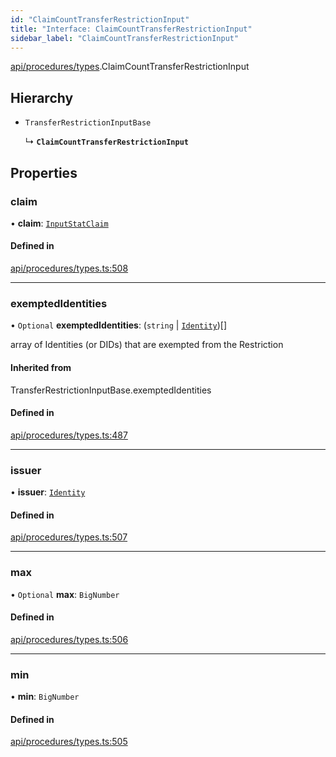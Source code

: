 ```yaml
---
id: "ClaimCountTransferRestrictionInput"
title: "Interface: ClaimCountTransferRestrictionInput"
sidebar_label: "ClaimCountTransferRestrictionInput"
---
```


[api/procedures/types](../../../../../modules/API/Procedures/Types/Types.md).ClaimCountTransferRestrictionInput

## Hierarchy

- `TransferRestrictionInputBase`

  ↳ **`ClaimCountTransferRestrictionInput`**

## Properties

### claim

• **claim**: [`InputStatClaim`](../../../../../modules/API/Entities/Types/Types.md#inputstatclaim)

#### Defined in

[api/procedures/types.ts:508](https://github.com/PolymeshAssociation/polymesh-sdk/blob/fe2e6dd1d/src/api/procedures/types.ts#L508)

___

### exemptedIdentities

• `Optional` **exemptedIdentities**: (`string` \| [`Identity`](../../../../../classes/API/Entities/Identity/Identity.md))[]

array of Identities (or DIDs) that are exempted from the Restriction

#### Inherited from

TransferRestrictionInputBase.exemptedIdentities

#### Defined in

[api/procedures/types.ts:487](https://github.com/PolymeshAssociation/polymesh-sdk/blob/fe2e6dd1d/src/api/procedures/types.ts#L487)

___

### issuer

• **issuer**: [`Identity`](../../../../../classes/API/Entities/Identity/Identity.md)

#### Defined in

[api/procedures/types.ts:507](https://github.com/PolymeshAssociation/polymesh-sdk/blob/fe2e6dd1d/src/api/procedures/types.ts#L507)

___

### max

• `Optional` **max**: `BigNumber`

#### Defined in

[api/procedures/types.ts:506](https://github.com/PolymeshAssociation/polymesh-sdk/blob/fe2e6dd1d/src/api/procedures/types.ts#L506)

___

### min

• **min**: `BigNumber`

#### Defined in

[api/procedures/types.ts:505](https://github.com/PolymeshAssociation/polymesh-sdk/blob/fe2e6dd1d/src/api/procedures/types.ts#L505)
